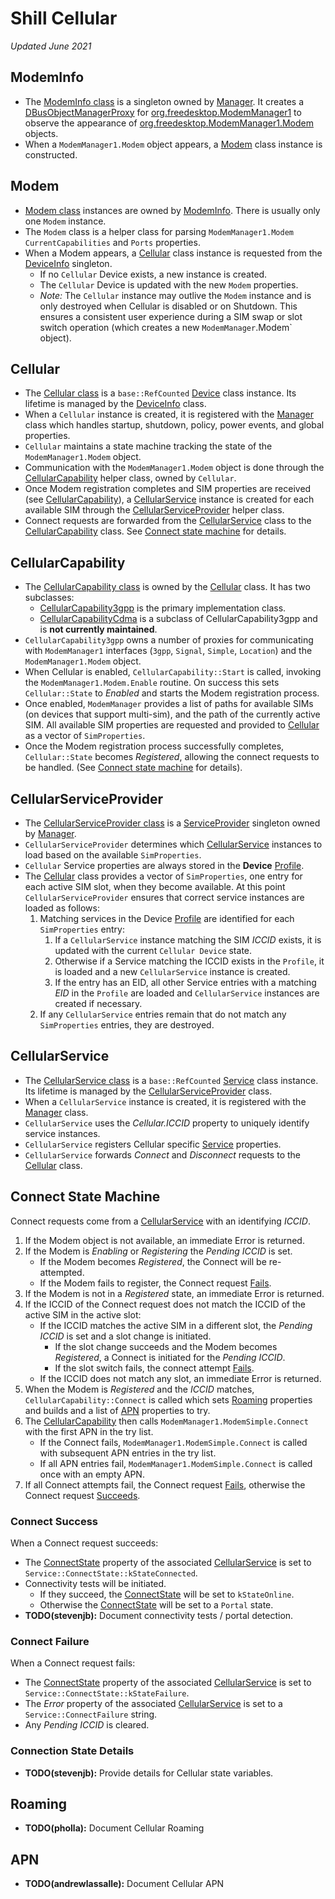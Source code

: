 # Shill Cellular
*Updated June 2021*

## ModemInfo

*   The [ModemInfo class](../cellular/modem_info.h) is a singleton owned by
    [Manager]. It creates a [DBusObjectManagerProxy] for
    [org.freedesktop.ModemManager1] to observe the appearance of
    [org.freedesktop.ModemManager1.Modem] objects.
*   When a `ModemManager1.Modem` object appears, a [Modem](#Modem) class
    instance is constructed.


## Modem

*   [Modem class](../cellular/modem.h) instances are owned by
    [ModemInfo](#ModemInfo). There is usually only one `Modem` instance.
*   The `Modem` class is a helper class for parsing `ModemManager1.Modem`
    `CurrentCapabilities` and `Ports` properties.
*   When a Modem appears, a [Cellular](#Cellular) class instance is requested
    from the [DeviceInfo](architecture.md#Device-Info) singleton.
    *   If no `Cellular` Device exists, a new instance is created.
    *   The `Cellular` Device is updated with the new `Modem` properties.
    *   *Note:* The `Cellular` instance may outlive the `Modem` instance
         and is only destroyed when Cellular is disabled or on Shutdown.
         This ensures a consistent user experience during a SIM swap or slot
         switch operation (which creates a new `ModemManager`.Modem` object).


## Cellular

*   The [Cellular class](../cellular/cellular.h) is a `base::RefCounted`
    [Device] class instance.  Its lifetime is managed by the [DeviceInfo] class.
*   When a `Cellular` instance is created, it is registered with the [Manager]
    class which handles startup, shutdown, policy, power events, and global
    properties.
*   `Cellular` maintains a state machine tracking the state of the
    `ModemManager1.Modem` object.
*   Communication with the `ModemManager1.Modem` object is done through the
    [CellularCapability](#CellularCapability) helper class, owned by `Cellular`.
*   Once Modem registration completes and SIM properties are received (see
    [CellularCapability](#CellularCapability)), a
    [CellularService](#CellularService) instance is created for each available
    SIM through the [CellularServiceProvider](#CellularServiceProvider) helper
    class.
*   Connect requests are forwarded from the [CellularService](#CellularService)
    class to the [CellularCapability](#CellularCapability) class. See
    [Connect state machine](#Connect-State-Machine) for details.


## CellularCapability

*   The [CellularCapability class](../cellular/cellular_capability.h) is owned
    by the [Cellular](#Cellular) class. It has two subclasses:
    *   [CellularCapability3gpp](../cellular/cellular_capability_3gpp.h)
        is the primary implementation class.
    *   [CellularCapabilityCdma](../cellular/cellular_capability_cdma.h)
        is a subclass of CellularCapability3gpp and is
        **not currently maintained**.
*   `CellularCapability3gpp` owns a number of proxies for communicating with
    `ModemManager1` interfaces (`3gpp`, `Signal`, `Simple`, `Location`) and the
    `ModemManager1.Modem` object.
*   When Cellular is enabled, `CellularCapability::Start` is called, invoking
    the `ModemManager1.Modem.Enable` routine. On success this sets
    `Cellular::State` to *Enabled* and starts the Modem registration process.
*   Once enabled, `ModemManager` provides a list of paths for available SIMs
    (on devices that support multi-sim), and the path of the currently active
    SIM. All available SIM properties are requested and provided to
    [Cellular](#Cellular) as a vector of `SimProperties`.
*   Once the Modem registration process successfully completes,
    `Cellular::State` becomes *Registered*, allowing the connect requests to be
    handled. (See [Connect state machine](#Connect-State-Machine) for details).


## CellularServiceProvider

*   The [CellularServiceProvider class](../cellular/cellular_service_provider.h)
    is a [ServiceProvider] singleton owned by [Manager].
*   `CellularServiceProvider` determines which
    [CellularService](#CellularService) instances to load based on the available
    `SimProperties`.
*   `Cellular` Service properties are always stored in the **Device** [Profile].
*   The [Cellular](#Cellular) class provides a vector of `SimProperties`, one
    entry for each active SIM slot, when they become available. At this point
    `CellularServiceProvider` ensures that correct service instances are
    loaded as follows:
    1.  Matching services in the Device [Profile] are identified for each
        `SimProperties` entry:
        1.  If a `CellularService` instance matching the SIM *ICCID* exists, it
            is updated with the current `Cellular Device` state.
        2.  Otherwise if a Service matching the ICCID exists in the `Profile`,
            it is loaded and a new `CellularService` instance is created.
        3.  If the entry has an EID, all other Service entries with a matching
            *EID* in the `Profile` are loaded and `CellularService` instances
            are created if necessary.
    2.  If any `CellularService` entries remain that do not match any
        `SimProperties` entries, they are destroyed.


## CellularService

*   The [CellularService class](../cellular/cellular_service.h) is a
    `base::RefCounted` [Service] class instance.  Its lifetime is managed by
    the [CellularServiceProvider](#CellularServiceProvider) class.
*   When a `CellularService` instance is created, it is registered with the
    [Manager] class.
*   `CellularService` uses the *Cellular.ICCID* property to uniquely identify
    service instances.
*   `CellularService` registers Cellular specific [Service] properties.
*   `CellularService` forwards *Connect* and *Disconnect* requests to the
    [Cellular](#Cellular) class.


## Connect State Machine

Connect requests come from a [CellularService](#CellularService) with an
identifying *ICCID*.

1.  If the Modem object is not available, an immediate Error is returned.
2.  If the Modem is *Enabling* or *Registering* the *Pending ICCID* is set.
    *   If the Modem becomes *Registered*, the Connect will be re-attempted.
    *   If the Modem fails to register, the Connect request
        [Fails](#Connect-Failure).
3.  If the Modem is not in a *Registered* state, an immediate Error is returned.
4.  If the ICCID of the Connect request does not match the ICCID of the
    active SIM in the active slot:
    *   If the ICCID matches the active SIM in a different slot, the
        *Pending ICCID* is set and a slot change is initiated.
        *   If the slot change succeeds and the Modem becomes *Registered*,
            a Connect is initiated for the *Pending ICCID*.
        *   If the slot switch fails, the connect attempt
            [Fails](#Connect-Failure).
    *   If the ICCID does not match any slot, an immediate Error is returned.
5.  When the Modem is *Registered* and the *ICCID* matches,
    `CellularCapability::Connect` is called which sets [Roaming](#Roaming)
    properties and builds and a list of [APN](#APN) properties to try.
6.  The [CellularCapability](#CellularCapability) then calls
    `ModemManager1.ModemSimple.Connect` with the first APN in the try list.
    *   If the Connect fails, `ModemManager1.ModemSimple.Connect` is called
        with subsequent APN entries in the try list.
    *   If all APN entries fail, `ModemManager1.ModemSimple.Connect` is
        called once with an empty APN.
7.  If all Connect attempts fail, the Connect request [Fails](#Connect-Failure),
    otherwise the Connect request [Succeeds](#Connect-Success).


### Connect Success

When a Connect request succeeds:

*   The [ConnectState] property of the associated
    [CellularService](#CellularService) is set to
    `Service::ConnectState::kStateConnected`.
*   Connectivity tests will be initiated.
    *   If they succeed, the [ConnectState] will be set to `kStateOnline`.
    *   Otherwise the [ConnectState] will be set to a `Portal` state.
*   **TODO(stevenjb):** Document connectivity tests / portal detection.


### Connect Failure

When a Connect request fails:

*   The [ConnectState] property of the associated
    [CellularService](#CellularService) is set to
    `Service::ConnectState::kStateFailure`.
*   The *Error* property of the associated [CellularService](#CellularService)
    is set to a `Service::ConnectFailure` string.
*   Any *Pending ICCID* is cleared.


### Connection State Details

*   **TODO(stevenjb):** Provide details for Cellular state variables.


## Roaming

*   **TODO(pholla):** Document Cellular Roaming


## APN

*   **TODO(andrewlassalle):** Document Cellular APN

[Manager]: architecture.md#Manager
[DeviceInfo]: architecture.md#DeviceInfo
[Device]: architecture.md#Device
[ServiceProvider]: architecture.md#ServiceProvider
[Service]: architecture.md#Service
[Profile]: architecture.md#Profile
[DBusObjectManagerProxy]: ../../modemfwd/dbus_bindings/org.freedesktop.DBus.ObjectManager.xml
[org.freedesktop.ModemManager1]: ../../../third_party/modemmanager-next/introspection/org.freedesktop.ModemManager1.xml
[org.freedesktop.ModemManager1.Modem]: ../../../third_party/modemmanager-next/introspection/org.freedesktop.ModemManager1.Modem.xml
[ConnectState]: ../service.h#152
